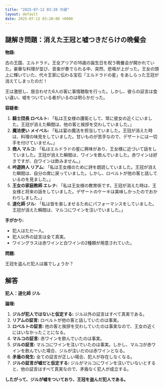 ```yaml
---
title: "2025-07-12 03:20 の謎"
layout: default
date: 2025-07-12 03:20:00 +0900
---
```

## 謎解き問題：消えた王冠と嘘つきだらけの晩餐会

**物語:**

古の王国、エルドラド。王女アリアの16歳の誕生日を祝う晩餐会が開かれていた。豪華な料理が並び、音楽が奏でられる中、突然、悲鳴が上がった。王女の頭上に輝いていた、代々王家に伝わる宝石「エルドラドの星」をあしらった王冠が消えてしまったのだ！

王は激怒し、居合わせた6人の客に事情聴取を行った。しかし、彼らの証言は食い違い、嘘をついている者がいるのは明らかだった。

**容疑者:**

1.  **騎士団長 ロベルト:** 「私は王女様の護衛として、常に彼女の近くにいました。王冠が消えた瞬間は、他の客と挨拶を交わしていました。」
2.  **魔法使い メイベル:** 「私は宴の魔法を担当していました。王冠が消えた時は、料理の味見をしていました。甘いものが苦手なので、デザートには一切手を付けていません。」
3.  **商人 マルコ:** 「私はエルドラドの星に興味があり、王女様に近づいて話をしていました。王冠が消えた瞬間は、ワインを飲んでいました。赤ワインは好きですが、白ワインは飲みません。」
4.  **吟遊詩人 リアム:** 「私は王女様のために詩を朗読していました。王冠が消えた瞬間は、自分の席に戻っていました。しかし、ロベルトが他の客と話しているのを見ました。」
5.  **王女の家庭教師 エレナ:** 「私は王女様の教育係です。王冠が消えた時は、王女様と将来の話をしていました。デザートのケーキは美味しかったのでおかわりしました。」
6.  **道化師 ジル:** 「私は皆を楽しませるためにパフォーマンスをしていました。王冠が消えた瞬間は、マルコにワインを注いでいました。」

**手がかり:**

*   犯人はただ一人。
*   犯人以外の証言は全て真実。
*   ワイングラスは赤ワインと白ワインの2種類が用意されていた。

**問題:**

王冠を盗んだ犯人は誰でしょうか？

## 解答

**犯人：道化師 ジル**

**論理:**

1.  **ジルが犯人ではないと仮定する:** ジル以外の証言はすべて真実である。
2.  **リアムの証言:** ロベルトが他の客と話していたのは事実。
3.  **ロベルトの証言:** 他の客と挨拶を交わしていたのは事実なので、王女の近くにはいなかったことになる。
4.  **マルコの証言:** 赤ワインを飲んでいたのは事実。
5.  **ジルの証言:** マルコにワインを注いでいたのは事実。しかし、マルコが赤ワインを飲んでいた場合、ジルが注いだのは赤ワインとなる。
6.  **矛盾の発生:** 全ての証言が正しい場合、犯人が存在しなくなる。
7.  **ジルの証言が嘘だと仮定する:** ジルがマルコにワインを注いでいないとすると、他の証言はすべて真実なので、矛盾なく犯人が成立する。

**したがって、ジルが嘘をついており、王冠を盗んだ犯人である。**
